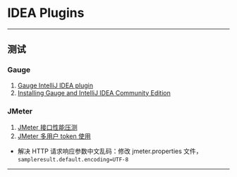 # IDEA Plugins

---
## 测试
### Gauge
1. [Gauge IntelliJ IDEA plugin](https://github.com/getgauge/Intellij-Plugin)
2. [Installing Gauge and IntelliJ IDEA Community Edition](https://medium.com/automationmaster/installing-gauge-and-intellij-idea-community-edition-287e70635477)

### JMeter
1. [JMeter 接口性能压测](https://blog.csdn.net/qq_30654043/article/details/124550052)
2. [JMeter 多用户 token 使用](https://blog.csdn.net/lluozh2015/article/details/122552565)
- 解决 HTTP 请求响应参数中文乱码：修改 jmeter.properties 文件，`sampleresult.default.encoding=UTF-8`
---
